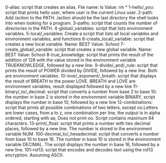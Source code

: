 0-alias:   script that creates an alias. File name: ls Value: rm *
1-hello/_you: script that prints hello user, where user is the current Linux user.
2-path: Add /action to the PATH. /action should be the last directory the shell looks into when looking for a program.
3-paths: script that counts the number of directories in the PATH.
4-global/_variables: script that lists environment variables.
5-local/_variables: Create a script that lists all local variables and environment variables, and functions
6-create_local/_variable: script that creates a new local variable. Name: BEST Value: School
7-create_global/_variable: script that creates a new global variable. Name: BEST Value: School
8-true_knowledge: script that prints the result of the addition of 128 with the value stored in the environment variable TRUEKNOWLEDGE, followed by a new line.
9-divide/_and/_rule: script that prints the result of POWER divided by DIVIDE, followed by a new line. Both are environment variables.
10-love/_exponent/_breath: script that displays the result of BREATH to the power LOVE. BREATH and LOVE are environment variables, result displayed followed by a new line
11-binary/_to/_decimal: script that converts a number from base 2 to base 10: the number in base 2 is stored in the environment variable BINARY, script displays the number in base 10, followed by a new line
12-combinations: script that prints all possible combinations of two letters, except oo.Letters are lower cases, from a to z, one combination per line, the output is in alpha ordered, starting with aa, Does not print oo. Script contains maximum 64 characters.
13-print/_float: script that prints a number with two decimal places, followed by a new line. The number is stored in the environment variable NUM.
100-decimal_to/_hexadecimal: script that converts a number from base 10 to base 16. The number in base 10 is stored in the environment variable DECIMAL. The script displays the number in base 16, followed by a new line.
101-rot13: script that encodes and decodes text using the rot13 encryption. Assuming ASCII.
